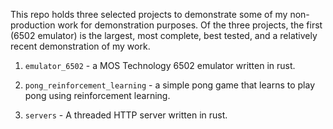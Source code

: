 
This repo holds three selected projects to demonstrate some of my non-production work for demonstration purposes. Of the three projects, the first (6502 emulator) is the largest, most complete, best tested, and a relatively recent demonstration of my work.

1. `emulator_6502` - a MOS Technology 6502 emulator written in rust.

2. `pong_reinforcement_learning` - a simple pong game that learns to play pong using reinforcement learning.

3. `servers` - A threaded HTTP server written in rust.